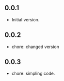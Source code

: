 ## 0.0.1

- Initial version.

## 0.0.2

- chore: changed version

## 0.0.3

- chore: simpling code.
